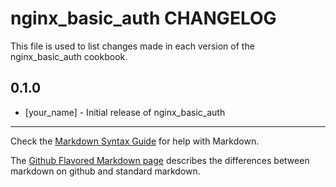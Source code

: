 nginx_basic_auth CHANGELOG
==========================

This file is used to list changes made in each version of the nginx_basic_auth cookbook.

0.1.0
-----
- [your_name] - Initial release of nginx_basic_auth

- - -
Check the [Markdown Syntax Guide](http://daringfireball.net/projects/markdown/syntax) for help with Markdown.

The [Github Flavored Markdown page](http://github.github.com/github-flavored-markdown/) describes the differences between markdown on github and standard markdown.
